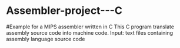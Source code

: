 # Assembler-project---C
#Example for a MIPS assembler written in C This C program translate assembly source code into machine code. Input: text files containing assembly language source code

